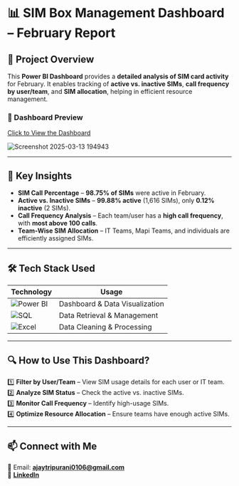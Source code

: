 # 📊 **SIM Box Management Dashboard – February Report**

## 🚀 Project Overview
This **Power BI Dashboard** provides a **detailed analysis of SIM card activity** for February. It enables tracking of **active vs. inactive SIMs**, **call frequency by user/team**, and **SIM allocation**, helping in efficient resource management.

### 🔗 Dashboard Preview
[Click to View the Dashboard](https://drive.google.com/file/d/10us7mNm5sLJBO0Qu2lTFUEEMPmpWGUc8/view?usp=sharing)

![Screenshot 2025-03-13 194943](https://github.com/user-attachments/assets/c0dd1c28-1eba-44ad-8ce2-6a7fb9138789)


---

## 📌 Key Insights

- **SIM Call Percentage** – **98.75% of SIMs** were active in February.
- **Active vs. Inactive SIMs** – **99.88% active** (1,616 SIMs), only **0.12% inactive** (2 SIMs).
- **Call Frequency Analysis** – Each team/user has a **high call frequency**, with **most above 100 calls**.
- **Team-Wise SIM Allocation** – IT Teams, Mapi Teams, and individuals are efficiently assigned SIMs.

---

## 🛠️ Tech Stack Used

| **Technology** | **Usage** |
|--------------|----------|
| ![Power BI](https://img.shields.io/badge/Power_BI-F2C811?style=for-the-badge&logo=powerbi&logoColor=black) | Dashboard & Data Visualization |
| ![SQL](https://img.shields.io/badge/SQL-4479A1?style=for-the-badge&logo=mysql&logoColor=white) | Data Retrieval & Management |
| ![Excel](https://img.shields.io/badge/Excel-217346?style=for-the-badge&logo=microsoft-excel&logoColor=white) | Data Cleaning & Processing |

---

## 🔍 How to Use This Dashboard?

1️⃣ **Filter by User/Team** – View SIM usage details for each user or IT team.  
2️⃣ **Analyze SIM Status** – Check the active vs. inactive SIMs.  
3️⃣ **Monitor Call Frequency** – Identify high-usage SIMs.  
4️⃣ **Optimize Resource Allocation** – Ensure teams have enough active SIMs.  

---

## 📫 Connect with Me

📧 Email: **ajaytripurani0106@gmail.com**  
🔗 [**LinkedIn**](https://www.linkedin.com/in/ajaytripurani)  


